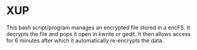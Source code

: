 XUP
===

This bash script/program manages an encrypted file stored in a encFS. 
It decrypts the file and pops it open in kwrite or gedit.
It then allows access for 6 minutes after which it automatically re-encrypts the data.
